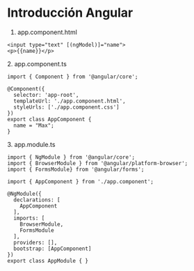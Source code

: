 # Introducción Angular

1. app.component.html

```
<input type="text" [(ngModel)]="name">
<p>{{name}}</p>
```

2\. app.component.ts

```
import { Component } from '@angular/core';

@Component({
  selector: 'app-root',
  templateUrl: './app.component.html',
  styleUrls: ['./app.component.css']
})
export class AppComponent {
  name = "Max";
}
```

3\. app.module.ts

```
import { NgModule } from '@angular/core';
import { BrowserModule } from '@angular/platform-browser';
import { FormsModule} from '@angular/forms';

import { AppComponent } from './app.component';

@NgModule({
  declarations: [
    AppComponent
  ],
  imports: [
    BrowserModule,
    FormsModule
  ],
  providers: [],
  bootstrap: [AppComponent]
})
export class AppModule { }
```
